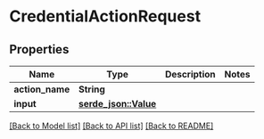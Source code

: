 # CredentialActionRequest

## Properties

Name | Type | Description | Notes
------------ | ------------- | ------------- | -------------
**action_name** | **String** |  | 
**input** | [**serde_json::Value**](.md) |  | 

[[Back to Model list]](../README.md#documentation-for-models) [[Back to API list]](../README.md#documentation-for-api-endpoints) [[Back to README]](../README.md)


